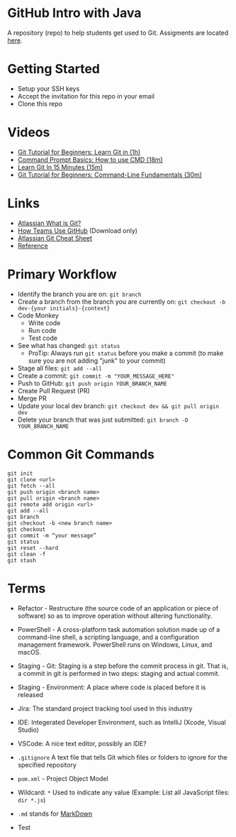 # GitHub Intro with Java
A repository (repo) to help students get used to Git.  Assigments are located [here](assignments.md).

# Getting Started
- Setup your SSH keys
- Accept the invitation for this repo in your email
- Clone this repo 

# Videos
- [Git Tutorial for Beginners: Learn Git in (1h)](https://youtu.be/8JJ101D3knE)
- [Command Prompt Basics: How to use CMD (18m)](https://youtu.be/A3nwRCV-bTU)
- [Learn Git In 15 Minutes (15m)](https://youtu.be/USjZcfj8yxE)
- [Git Tutorial for Beginners: Command-Line Fundamentals (30m)](https://youtu.be/HVsySz-h9r4)

# Links
- [Atlassian What is Git?](https://www.atlassian.com/git/tutorials/what-is-git)
- [How Teams Use GitHub](./docs/Intro-to-GitHub.pptx) (Download only)
- [Atlassian Git Cheat Sheet](./docs/SWTM-2088_Atlassian-Git-Cheatsheet.pdf)
- [Reference](https://git-scm.com/docs)

# Primary Workflow
- Identify the branch you are on: `git branch`
- Create a branch from the branch you are currently on: `git checkout -b dev-{your initials}-{context}`
- Code Monkey 
  - Write code
  - Run code 
  - Test code
- See what has changed: `git status`
  - ProTip: Always run `git status` before you make a commit (to make sure you are not adding "junk" to your commit)
- Stage all files: `git add --all`
- Create a commit: `git commit -m "YOUR_MESSAGE_HERE"`
- Push to GitHub: `git push origin YOUR_BRANCH_NAME`
- Create Pull Request (PR)
- Merge PR
- Update your local dev branch: `git checkout dev && git pull origin dev`
- Delete your branch that was just submitted: `git branch -D YOUR_BRANCH_NAME`

# Common Git Commands
```
git init
git clone <url>
git fetch --all
git push origin <branch name>
git pull origin <branch name>
git remote add origin <url>
git add --all
git branch
git checkout -b <new branch name>
git checkout
git commit -m “your message”
git status
git reset --hard
git clean -f
git stash
```

# Terms
- Refactor - Restructure (the source code of an application or piece of software) so as to
improve operation without altering functionality.
- PowerShell - A cross-platform task automation solution made up of a command-line shell, a scripting language, and a configuration management framework.
PowerShell runs on Windows, Linux, and macOS.
- Staging - Git: Staging is a step before the commit process in git. That is, a commit in git is performed in two steps:
staging and actual commit.
- Staging - Environment: A place where code is placed before it is released
- Jira: The standard project tracking tool used in this industry
- IDE: Integerated Developer Environment, such as IntelliJ (Xcode, Visual Studio)
- VSCode: A nice text editor, possibly an IDE?
- `.gitignore` A text file that tells Git which files or folders to ignore for the specified repository
- `pom.xml` - Project Object Model
- Wildcard: `*` Used to indicate any value (Example: List all JavaScript files: `dir *.js`)
- `.md` stands for [MarkDown](https://www.markdownguide.org/basic-syntax/) 

- Test
